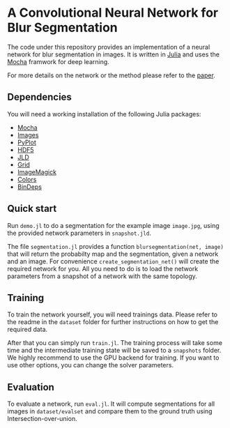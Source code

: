 # A Convolutional Neural Network for Blur Segmentation

The code under this repository provides an implementation of a neural network for blur segmentation in images. 
It is written in [Julia](www.julialang.org) and uses the [Mocha](https://github.com/pluskid/Mocha.jl) framwork for deep learning.

For more details on the network or the method please refer to the [paper](paper.pdf).

## Dependencies

You will need a working installation of the following Julia packages:

* [Mocha](https://github.com/pluskid/Mocha.jl)
* [Images](https://github.com/timholy/Images.jl)
* [PyPlot](https://github.com/stevengj/PyPlot.jl)
* [HDF5](https://github.com/JuliaLang/HDF5.jl)
* [JLD](https://github.com/JuliaLang/JLD.jl)
* [Grid](https://github.com/timholy/Grid.jl)
* [ImageMagick](https://github.com/JuliaIO/ImageMagick.jl)
* [Colors](https://github.com/JuliaGraphics/Colors.jl)
* [BinDeps](https://github.com/JuliaLang/BinDeps.jl)

## Quick start

Run `demo.jl` to do a segmentation for the example image `image.jpg`, using the provided network parameters in `snapshot.jld`.

The file `segmentation.jl` provides a function `blursegmentation(net, image)` that will return the probabilty map and the segmentation, given a network and an image.
For convenience `create_segmentation_net()` will create the required network for you. All you need to do is to load the network parameters from a snapshot of a network with the same topology.

## Training

To train the network yourself, you will need trainings data. Please refer to the readme in the `dataset` folder for further instructions on how to get the required data.

After that you can simply run `train.jl`.
The training process will take some time and the intermediate training state will be saved to a `snapshots` folder. We highly recommend to use the GPU backend for training. If you want to use other options, you can change the solver parameters.

## Evaluation

To evaluate a network, run `eval.jl`. It will compute segmentations for all images in `dataset/evalset` and compare them to the ground truth using Intersection-over-union.